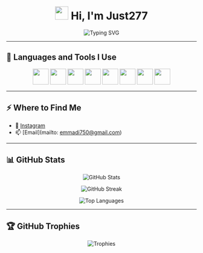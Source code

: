 <h1 align="center">
  <img src="https://media.giphy.com/media/hvRJCLFzcasrR4ia7z/giphy.gif" width="35"/> Hi, I'm Just277
</h1>

<p align="center">
  <img src="https://readme-typing-svg.herokuapp.com?font=Fira+Code&size=22&duration=4000&pause=1000&center=true&width=435&lines=Frontend+%2F+Backend+Web+Developer;Passionate+about+PHP%2C+MySQL%2C+Bootstrap;Always+learning+new+technologies" alt="Typing SVG" />
</p>

---

## 🚀 Languages and Tools I Use

<p align="center">
  <img src="https://cdn.jsdelivr.net/gh/devicons/devicon/icons/php/php-original.svg" width="42" height="42"/>
  <img src="https://cdn.jsdelivr.net/gh/devicons/devicon/icons/javascript/javascript-original.svg" width="42" height="42"/>
  <img src="https://cdn.jsdelivr.net/gh/devicons/devicon/icons/mysql/mysql-original.svg" width="42" height="42"/>
  <img src="https://cdn.jsdelivr.net/gh/devicons/devicon/icons/bootstrap/bootstrap-plain-wordmark.svg" width="42" height="42"/>
  <img src="https://cdn.jsdelivr.net/gh/devicons/devicon/icons/html5/html5-original-wordmark.svg" width="42" height="42"/>
  <img src="https://cdn.jsdelivr.net/gh/devicons/devicon/icons/css3/css3-original-wordmark.svg" width="42" height="42"/>
  <img src="https://cdn.jsdelivr.net/gh/devicons/devicon/icons/figma/figma-original.svg" width="42" height="42"/>
  <img src="https://cdn.jsdelivr.net/gh/devicons/devicon/icons/git/git-original.svg" width="42" height="42"/>
</p>

---

## ⚡ Where to Find Me

- 📸 [Instagram](https://www.instagram.com/_ai_justice999)
- 📫 [Email](mailto: emmadi750@gmail.com)


---

## 📊 GitHub Stats

<p align="center">
  <img src="https://github-readme-stats.vercel.app/api?username=justt277&show_icons=true&theme=radical" alt="GitHub Stats"/>
</p>

<p align="center">
  <img src="https://github-readme-streak-stats.herokuapp.com/?user=justt277&theme=dark" alt="GitHub Streak"/>
</p>

<p align="center">
  <img src="https://github-readme-stats.vercel.app/api/top-langs/?username=justt277&layout=compact&theme=tokyonight" alt="Top Languages"/>
</p>

---

## 🏆 GitHub Trophies

<p align="center">
  <img src="https://github-profile-trophy.vercel.app/?username=just277&theme=algolia&no-frame=true&margin-w=10" alt="Trophies"/>
</p>
